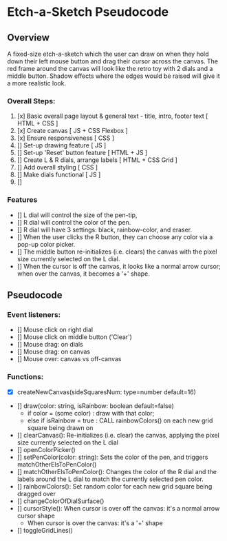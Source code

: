 # Etch-a-Sketch Pseudocode 

## Overview 
A fixed-size etch-a-sketch which the user can draw on when they hold down their left mouse button and drag their cursor across the canvas. The red frame around the canvas will look like the retro toy with 2 dials and a middle button. Shadow effects where the edges would be raised will give it a more realistic look. 

### Overall Steps:
1. [x] Basic overall page layout & general text - title, intro, footer text [ HTML + CSS ]
2. [x] Create canvas [ JS + CSS Flexbox ]
3. [x] Ensure responsiveness [ CSS ]
4. [] Set-up drawing feature [ JS ]
5. [] Set-up 'Reset' button feature [ HTML + JS ]
6. [] Create L & R dials, arrange labels [ HTML + CSS Grid ]
7. [] Add overall styling [ CSS ]
8. [] Make dials functional [ JS ]
9. [] 

### Features
- [] L dial will control the size of the pen-tip, 
- [] R dial will control the color of the pen. 
- [] R dial will have 3 settings: black, rainbow-color, and eraser.
- [] When the user clicks the R button, they can choose any color via a pop-up color picker. 
- [] The middle button re-initializes (i.e. clears) the canvas with the pixel size currently selected on the L dial.
- [] When the cursor is off the canvas, it looks like a normal arrow cursor; when over the canvas, it becomes a '+' shape.

## Pseudocode 


### Event listeners:
- [] Mouse click on right dial
- [] Mouse click on middle button ('Clear')
- [] Mouse drag: on dials
- [] Mouse drag: on canvas
- [] Mouse over: canvas vs off-canvas

### Functions:

 - [x] createNewCanvas(sideSquaresNum: type=number default=16)
 - [] draw(color: string, isRainbow: boolean default=false)
   - if color = (some color) : draw with that color; 
   - else if isRainbow = true : CALL rainbowColors() on each new grid square being drawn on
 - [] clearCanvas(): Re-initializes (i.e. clear) the canvas, applying the pixel size currently selected on the L dial
 - [] openColorPicker()
 - [] setPenColor(color: string):  Sets the color of the pen, and triggers matchOtherElsToPenColor()
 - [] matchOtherElsToPenColor():  Changes the color of the R dial and the labels around the L dial to match the currently selected pen color.
 - [] rainbowColors():  Set random color for each new grid square being dragged over
 - [] changeColorOfDialSurface()
 - [] cursorStyle():  When cursor is over off the canvas: it's a normal arrow cursor shape
   - When cursor is over the canvas: it's a '+' shape
 - [] toggleGridLines()
